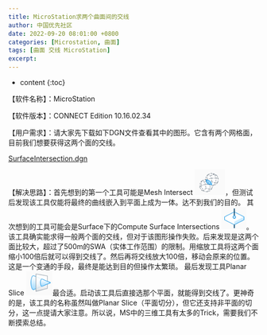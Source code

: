 ```yaml
---
title: MicroStation求两个曲面间的交线
author: 中国优先社区
date: 2022-09-20 08:01:00 +0800
categories: [Microstation, 曲面]
tags: [曲面 交线 MicroStation]
excerpt: 
---
```

* content
{:toc}

【软件名称】：MicroStation

【软件版本】：CONNECT Edition 10.16.02.34

【用户需求】：请大家先下载如下DGN文件查看其中的图形。它含有两个网格面，目前我们想要获得这两个面的交线。

[SurfaceIntersection.dgn](https://communities.bentley.com/cfs-file/__key/communityserver-wikis-components-files/00-00-00-04-10/SurfaceIntersection.dgn)

【解决思路】：首先想到的第一个工具可能是Mesh Intersect ![](/img/2022/2022-09-20-08-06-01.png)，但测试后发现该工具仅能将最终的曲线嵌入到平面上成为一体。达不到我们的目的。
其次想到的工具可能会是Surface下的Compute Surface Intersections ![](/img/2022/%20.png)。该工具确实能求得一般两个面的交线，但对于该图形操作失败。后来发现是这两个面比较大，超过了500m的SWA（实体工作范围）的限制。用缩放工具将这两个面缩小100倍后就可以得到交线了。然后再将交线放大100倍，移动会原来的位置。这是一个变通的手段，最终是能达到目的但操作太繁琐。
最后发现工具Planar Slice ![](/img/2022/2022-09-20-08-09-07.png)最合适。启动该工具后直接选那个平面，就能得到交线了。更神奇的是，该工具的名称虽然叫做Planar Slice（平面切分），但它还支持非平面的切分，这一点提请大家注意。所以说，MS中的三维工具有太多的Trick，需要我们不断摸索总结。
